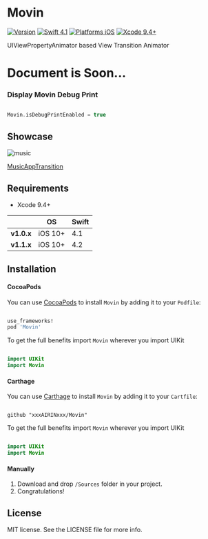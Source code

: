 # Movin

[![Version](https://img.shields.io/cocoapods/v/Movin.svg?style=flat)](http://cocoadocs.org/docsets/Movin)
[![Swift 4.1](https://img.shields.io/badge/Swift-4.1-orange.svg?style=flat)](https://developer.apple.com/swift/)
[![Platforms iOS](https://img.shields.io/badge/Platforms-iOS-lightgray.svg?style=flat)](https://developer.apple.com/swift/)
[![Xcode 9.4+](https://img.shields.io/badge/Xcode-9.4+-blue.svg?style=flat)](https://developer.apple.com/swift/)

UIViewPropertyAnimator based View Transition Animator


# Document is Soon...


### Display Movin Debug Print

``` swift

Movin.isDebugPrintEnabled = true

```

## Showcase

![music](Images/music.gif "music")

[MusicAppTransition](https://github.com/xxxAIRINxxx/MusicAppTransition)

## Requirements

* Xcode 9.4+

|            | OS                         | Swift         |
|------------|------------------|--------------|
| **v1.0.x** | iOS 10+ | 4.1      |
| **v1.1.x** | iOS 10+ | 4.2      |

## Installation

#### CocoaPods

You can use [CocoaPods](http://cocoapods.org/) to install `Movin` by adding it to your `Podfile`:

``` ruby

use_frameworks!
pod 'Movin'

```

To get the full benefits import `Movin` wherever you import UIKit

``` swift

import UIKit
import Movin

```

#### Carthage

You can use [Carthage](https://github.com/Carthage/Carthage) to install `Movin` by adding it to your `Cartfile`:

```

github "xxxAIRINxxx/Movin"

```

To get the full benefits import `Movin` wherever you import UIKit

``` swift

import UIKit
import Movin

```
#### Manually

1. Download and drop ```/Sources``` folder in your project.  
2. Congratulations!  

## License

MIT license. See the LICENSE file for more info.
